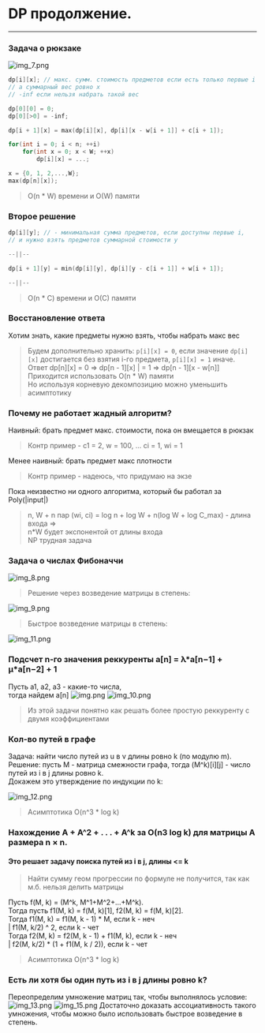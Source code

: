# DP продолжение.
***
### Задача о рюкзаке
![img_7.png](img_7.png)
```c++
dp[i][x]; // макс. сумм. стоимость предметов если есть только первые i предметов,
// а суммарный вес ровно x
// -inf если нельзя набрать такой вес
```
```c++
dp[0][0] = 0;
dp[0][>0] = -inf;
```
```c++
dp[i + 1][x] = max(dp[i][x], dp[i][x - w[i + 1]] + c[i + 1]);
```
```c++
for(int i = 0; i < n; ++i)
    for(int x = 0; x < W; ++x)
        dp[i][x] = ...;
```
```c++
x = {0, 1, 2,...,W};
max(dp[n][x]);
```
> O(n * W) времени и O(W) памяти  
### Второе решение
```c++
dp[i][y]; // - минимальная сумма предметов, если доступны первые i,
// и нужно взять предметов суммарной стоимости y
```
```c++
--||--
```
```c++
dp[i + 1][y] = min(dp[i][y], dp[i][y - c[i + 1]] + w[i + 1]);
```
```c++
--||--
```
> O(n * C) времени и O(C) памяти
### Восстановление ответа
Хотим знать, какие предметы нужно взять, чтобы набрать макс вес
> Будем дополнительно хранить: ``p[i][x] = 0``, если значение ``dp[i][x]`` достигается без взятия i-го предмета, ``p[i][x] = 1`` иначе.  
> Ответ dp[n][x] = 0 => dp[n - 1][x] | = 1 => dp[n - 1][x - w[n]]  
> Приходится использовать O(n * W) памяти  
> Но используя корневую декомпозицию можно уменьшить асимптотику

### Почему не работает жадный алгоритм?
Наивный: брать предмет макс. стоимости, пока он вмещается в рюкзак
> Контр пример -  c1 = 2, w = 100, ... ci = 1, wi = 1

Менее наивный: брать предмет макс плотности
> Контр пример - надеюсь, что придумаю на экзе

Пока неизвестно ни одного алгоритма, который бы работал за Poly(|input|)
> n, W + n пар (wi, ci) = log n + log W + n(log W + log C_max) - длина входа =>  
> n*W будет экспонентой от длины входа  
> NP трудная задача
### Задача о числах Фибоначчи
![img_8.png](img_8.png)
> Решение через возведение матрицы в степень:

![img_9.png](img_9.png)

 > Быстрое возведение матрицы в степень: 

![img_11.png](img_11.png)

### Подсчет n-го значения реккуренты a[n] = λ\*a[n−1] + µ*a[n−2] + 1
Пусть a1, a2, a3 - какие-то числа,  
тогда найдем a[n]
![img.png](img.png)
![img_10.png](img_10.png)
> Из этой задачи понятно как решать более простую реккуренту с двумя коэффициентами
### Кол-во путей в графе
Задача: найти число путей из u в v длины ровно k (по модулю m).  
Решение: пусть M - матрица смежности графа, тогда (M^k)[i][j] - число путей из i в j длины ровно k.  
Докажем это утверждение по индукции по k:

![img_12.png](img_12.png)

> Асимптотика O(n^3 * log k)

### Нахождение A + A^2 + . . . + A^k за O(n3 log k) для матрицы A размера n × n.
#### Это решает задачу поиска путей из i в j, длины <= k
> Найти сумму геом прогрессии по формуле не получится, так как м.б. нельзя делить матрицы

Пусть f(M, k) = (M^k, M^1+M^2+...+M^k).  
Тогда пусть f1(M, k) = f(M, k)[1], f2(M, k) = f(M, k)[2].  
Тогда f1(M, k) = f1(M, k - 1) * M, если k - неч  
| f1(M, k/2) ^ 2, если k - чет   
Тогда f2(M, k) = f2(M, k - 1) + f1(M, k), если k - неч  
| f2(M, k/2) * (1 + f1(M, k / 2)), если k - чет 

> Асимптотика O(n^3 * log k)

### Есть ли хотя бы один путь из i в j длины ровно k? 
Переопределим умножение матриц так, чтобы выполнялось условие: 
![img_13.png](img_13.png)
![img_15.png](img_15.png)
Достаточно доказать ассоциативность такого умножения, чтобы можно было использовать быстрое возведение в степень. 
